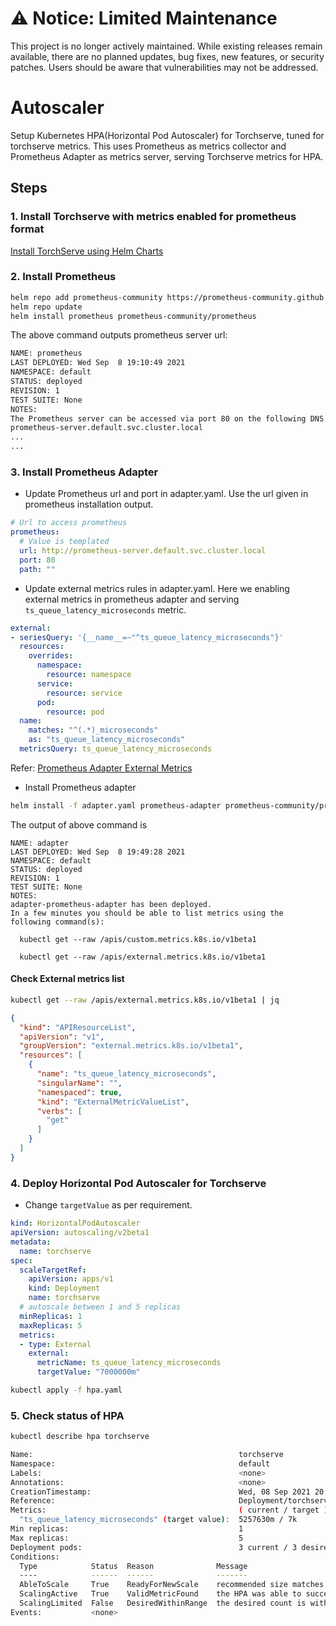# ⚠️ Notice: Limited Maintenance

This project is no longer actively maintained. While existing releases remain available, there are no planned updates, bug fixes, new features, or security patches. Users should be aware that vulnerabilities may not be addressed.

# Autoscaler

Setup Kubernetes HPA(Horizontal Pod Autoscaler) for Torchserve, tuned for torchserve metrics. This uses Prometheus as metrics collector and Prometheus Adapter as metrics server, serving Torchserve metrics for HPA.

## Steps

### 1. Install Torchserve with metrics enabled for prometheus format

[Install TorchServe using Helm Charts](README.md##-Deploy-TorchServe-using-Helm-Charts)
### 2. Install Prometheus

```bash
helm repo add prometheus-community https://prometheus-community.github.io/helm-charts
helm repo update
helm install prometheus prometheus-community/prometheus
```

The above command outputs prometheus server url:

```bash
NAME: prometheus
LAST DEPLOYED: Wed Sep  8 19:10:49 2021
NAMESPACE: default
STATUS: deployed
REVISION: 1
TEST SUITE: None
NOTES:
The Prometheus server can be accessed via port 80 on the following DNS name from within your cluster:
prometheus-server.default.svc.cluster.local
...
...
```

### 3. Install Prometheus Adapter

- Update Prometheus url and port in adapter.yaml. Use the url given in prometheus installation output.

```yaml
# Url to access prometheus
prometheus:
  # Value is templated
  url: http://prometheus-server.default.svc.cluster.local
  port: 80
  path: ""
```

- Update external metrics rules in adapter.yaml. Here we enabling external metrics in prometheus adapter and serving `ts_queue_latency_microseconds` metric.

```yaml
external:
- seriesQuery: '{__name__=~"^ts_queue_latency_microseconds"}'
  resources:
    overrides:
      namespace:
        resource: namespace
      service:
        resource: service
      pod:
        resource: pod
  name:
    matches: "^(.*)_microseconds"
    as: "ts_queue_latency_microseconds"
  metricsQuery: ts_queue_latency_microseconds
```

Refer: [Prometheus Adapter External Metrics](https://github.com/kubernetes-sigs/prometheus-adapter/blob/master/docs/externalmetrics.md)

- Install Prometheus adapter

```bash
helm install -f adapter.yaml prometheus-adapter prometheus-community/prometheus-adapter
```

The output of above command is

```
NAME: adapter
LAST DEPLOYED: Wed Sep  8 19:49:28 2021
NAMESPACE: default
STATUS: deployed
REVISION: 1
TEST SUITE: None
NOTES:
adapter-prometheus-adapter has been deployed.
In a few minutes you should be able to list metrics using the following command(s):

  kubectl get --raw /apis/custom.metrics.k8s.io/v1beta1

  kubectl get --raw /apis/external.metrics.k8s.io/v1beta1
```

#### Check External metrics list

```bash
kubectl get --raw /apis/external.metrics.k8s.io/v1beta1 | jq
```

```json
{
  "kind": "APIResourceList",
  "apiVersion": "v1",
  "groupVersion": "external.metrics.k8s.io/v1beta1",
  "resources": [
    {
      "name": "ts_queue_latency_microseconds",
      "singularName": "",
      "namespaced": true,
      "kind": "ExternalMetricValueList",
      "verbs": [
        "get"
      ]
    }
  ]
}
```

### 4. Deploy Horizontal Pod Autoscaler for Torchserve

- Change `targetValue` as per requirement.

```yaml
kind: HorizontalPodAutoscaler
apiVersion: autoscaling/v2beta1
metadata:
  name: torchserve
spec:
  scaleTargetRef:
    apiVersion: apps/v1
    kind: Deployment
    name: torchserve
  # autoscale between 1 and 5 replicas
  minReplicas: 1
  maxReplicas: 5
  metrics:
  - type: External
    external:
      metricName: ts_queue_latency_microseconds
      targetValue: "7000000m"
```

```bash
kubectl apply -f hpa.yaml
```

### 5. Check status of HPA

```bash
kubectl describe hpa torchserve
```

```bash
Name:                                              torchserve
Namespace:                                         default
Labels:                                            <none>
Annotations:                                       <none>
CreationTimestamp:                                 Wed, 08 Sep 2021 20:09:48 +0530
Reference:                                         Deployment/torchserve
Metrics:                                           ( current / target )
  "ts_queue_latency_microseconds" (target value):  5257630m / 7k
Min replicas:                                      1
Max replicas:                                      5
Deployment pods:                                   3 current / 3 desired
Conditions:
  Type            Status  Reason              Message
  ----            ------  ------              -------
  AbleToScale     True    ReadyForNewScale    recommended size matches current size
  ScalingActive   True    ValidMetricFound    the HPA was able to successfully calculate a replica count from external metric ts_queue_latency_microseconds(nil)
  ScalingLimited  False   DesiredWithinRange  the desired count is within the acceptable range
Events:           <none>
```
